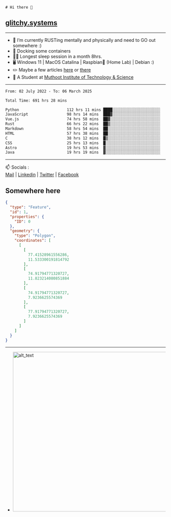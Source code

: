 ```
# Hi there 👋
```
## [glitchy.systems](https://glitchy.systems)
---

- 🌱 I’m currently RUSTing mentally and physically and need to GO out somewhere :)
- 🐋 Docking some containers
- 😶‍🌫️ Longest sleep session in a month 8hrs.
- 🖥️ Windows 11 | MacOS Catalina | Raspbian🥧 (Home Lab) | Debian :)
- ✏️ Maybe a few articles [here](https://medium.com/@advaithnarayanan8) or [there](https://medium.com/@advaithnarayanan8)
- 📑 A Student at [Muthoot Institute of Technology & Science](https://mgmits.ac.in/)



---

<!--START_SECTION:waka-->

```txt
From: 02 July 2022 - To: 06 March 2025

Total Time: 691 hrs 28 mins

Python                     112 hrs 11 mins ████░░░░░░░░░░░░░░░░░░░░░   16.23 %
JavaScript                 98 hrs 14 mins  ███▓░░░░░░░░░░░░░░░░░░░░░   14.21 %
Vue.js                     74 hrs 58 mins  ██▓░░░░░░░░░░░░░░░░░░░░░░   10.84 %
Rust                       66 hrs 22 mins  ██▒░░░░░░░░░░░░░░░░░░░░░░   09.60 %
Markdown                   58 hrs 54 mins  ██░░░░░░░░░░░░░░░░░░░░░░░   08.52 %
HTML                       57 hrs 38 mins  ██░░░░░░░░░░░░░░░░░░░░░░░   08.34 %
C                          38 hrs 12 mins  █▒░░░░░░░░░░░░░░░░░░░░░░░   05.53 %
CSS                        25 hrs 13 mins  █░░░░░░░░░░░░░░░░░░░░░░░░   03.65 %
Astro                      19 hrs 53 mins  ▓░░░░░░░░░░░░░░░░░░░░░░░░   02.88 %
Java                       19 hrs 19 mins  ▓░░░░░░░░░░░░░░░░░░░░░░░░   02.79 %
```

<!--END_SECTION:waka-->

---

📫 Socials :<br>
[Mail](mailto:advaith@glitchy.systems) | [Linkedin](https://www.linkedin.com/in/advaith-narayanan-a72152214/) | [Twitter](https://twitter.com/advaithnarayan) | [Facebook](https://screenmessage.com/qinq)

## Somewhere here

```geojson
{
  "type": "Feature",
  "id": 1,
  "properties": {
    "ID": 0
  },
  "geometry": {
    "type": "Polygon",
    "coordinates": [
      [
        [
          77.41528961556286,
          11.533300191814792
        ],
        [
          74.91794771320727,
          11.823214080851884
        ],
        [
          74.91794771320727,
          7.9236625574369
        ],
        [
          77.91794771320727,
          7.9236625574369
        ]
      ]
    ]
  }
}
```


--- 
- [<img alt="alt_text" width="500px" src="https://valid.x86.fr/cache/banner/xv24bv-6.png" />](https://valid.x86.fr/xv24bv)


